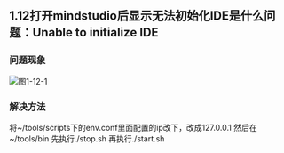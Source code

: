 ## 1.12打开mindstudio后显示无法初始化IDE是什么问题：Unable to initialize IDE
### 问题现象
![图1-12-1](https://gitee.com/Atlas200DK/FAQ/raw/master/part1/img/1-12-1.jfif)
### 解决方法
将~/tools/scripts下的env.conf里面配置的ip改下，改成127.0.0.1
然后在~/tools/bin 先执行./stop.sh 再执行./start.sh

